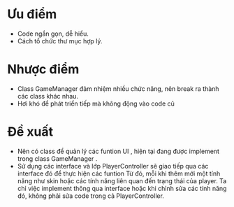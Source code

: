 # Ưu điểm

- Code ngắn gọn, dễ hiểu.
- Cách tổ chức thư mục hợp lý.

# Nhược điểm
- Class GameManager đảm nhiệm nhiều chức năng, nên break ra thành các class khác nhau.
- Hơi khó để phát triển tiếp mà không động vào code cũ
# Đề xuất
- Nên có class để quản lý các funtion UI , hiện tại đang được implement trong class GameManager .
- Sử dụng các interface và lớp PlayerController sẽ giao tiếp qua các interface đó để thực hiện các funtion 
Từ đó, mỗi khi thêm mới một tính năng như skin hoặc các tính năng liên quan đến trạng thái của player. 
Ta chỉ việc implement thông qua interface hoặc khi chỉnh sửa các tính năng đó, không phải sửa code trong cả PlayerController.

